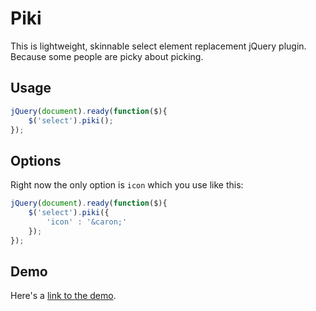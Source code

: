 Piki
====

This is lightweight, skinnable select element replacement jQuery plugin. Because some people are picky about picking.

## Usage

```javascript
jQuery(document).ready(function($){
    $('select').piki();
});
```

## Options

Right now the only option is `icon` which you use like this:

```javascript
jQuery(document).ready(function($){
    $('select').piki({
        'icon' : '&caron;'
    });
});
```

## Demo
Here's a [link to the demo](http://cranderveldt.github.io/piki/).